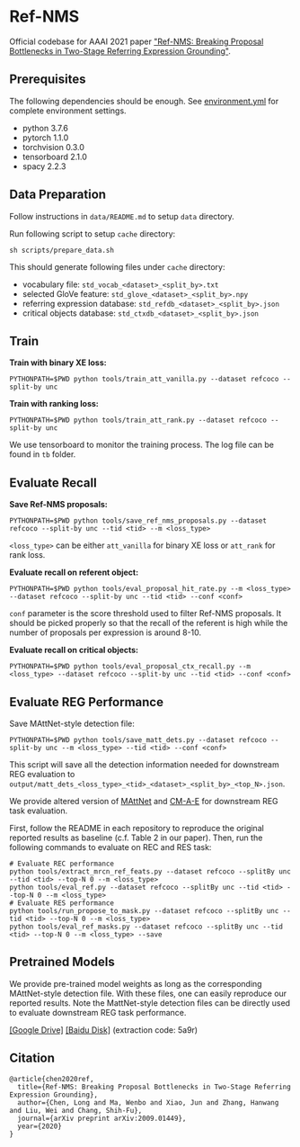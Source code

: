# Ref-NMS
Official codebase for AAAI 2021 paper ["Ref-NMS: Breaking Proposal Bottlenecks in Two-Stage Referring Expression Grounding"](https://arxiv.org/abs/2009.01449).

## Prerequisites
The following dependencies should be enough. See [environment.yml](environment.yml) for complete environment settings.
- python 3.7.6
- pytorch 1.1.0
- torchvision 0.3.0
- tensorboard 2.1.0
- spacy 2.2.3

## Data Preparation
Follow instructions in `data/README.md` to setup `data` directory. 

Run following script to setup `cache` directory:
```
sh scripts/prepare_data.sh
```
This should generate following files under `cache` directory:
- vocabulary file: `std_vocab_<dataset>_<split_by>.txt`
- selected GloVe feature: `std_glove_<dataset>_<split_by>.npy`
- referring expression database: `std_refdb_<dataset>_<split_by>.json`
- critical objects database: `std_ctxdb_<dataset>_<split_by>.json`


## Train
**Train with binary XE loss:**
```
PYTHONPATH=$PWD python tools/train_att_vanilla.py --dataset refcoco --split-by unc
```

**Train with ranking loss:**
```
PYTHONPATH=$PWD python tools/train_att_rank.py --dataset refcoco --split-by unc
```

We use tensorboard to monitor the training process. The log file can be found in `tb` folder.

## Evaluate Recall
**Save Ref-NMS proposals:**
```
PYTHONPATH=$PWD python tools/save_ref_nms_proposals.py --dataset refcoco --split-by unc --tid <tid> --m <loss_type>
```
`<loss_type>` can be either `att_vanilla` for binary XE loss or `att_rank` for rank loss.

**Evaluate recall on referent object:**
```
PYTHONPATH=$PWD python tools/eval_proposal_hit_rate.py --m <loss_type> --dataset refcoco --split-by unc --tid <tid> --conf <conf>
```
`conf` parameter is the score threshold used to filter Ref-NMS proposals. It should be picked properly so that the recall of the referent is high while the number of proposals per expression is around 8-10.

**Evaluate recall on critical objects:**
```
PYTHONPATH=$PWD python tools/eval_proposal_ctx_recall.py --m <loss_type> --dataset refcoco --split-by unc --tid <tid> --conf <conf>
```

## Evaluate REG Performance
Save MAttNet-style detection file:
```
PYTHONPATH=$PWD python tools/save_matt_dets.py --dataset refcoco --split-by unc --m <loss_type> --tid <tid> --conf <conf>
```
This script will save all the detection information needed for downstream REG evaluation to `output/matt_dets_<loss_type>_<tid>_<dataset>_<split_by>_<top_N>.json`.

We provide altered version of [MAttNet](https://github.com/ChopinSharp/MAttNet) and [CM-A-E](https://github.com/ChopinSharp/CM-Erase-REG) for downstream REG task evaluation. 

First, follow the README in each repository to reproduce the original reported results as baseline (c.f. Table 2 in our paper). Then, run the following commands to evaluate on REC and RES task:
```
# Evaluate REC performance
python tools/extract_mrcn_ref_feats.py --dataset refcoco --splitBy unc --tid <tid> --top-N 0 --m <loss_type>
python tools/eval_ref.py --dataset refcoco --splitBy unc --tid <tid> --top-N 0 --m <loss_type>
# Evaluate RES performance
python tools/run_propose_to_mask.py --dataset refcoco --splitBy unc --tid <tid> --top-N 0 --m <loss_type>
python tools/eval_ref_masks.py --dataset refcoco --splitBy unc --tid <tid> --top-N 0 --m <loss_type> --save
```

## Pretrained Models
We provide pre-trained model weights as long as the corresponding MAttNet-style detection file. With these files, one can easily reproduce our reported results. Note the MattNet-style detection files can be directly used to evaluate downstream REG task performance.

[[Google Drive]](https://drive.google.com/drive/folders/1VnPhOBjuv6XoFj1BhzoJRHySEIJ0w3tM?usp=sharing) [[Baidu Disk]](https://pan.baidu.com/s/1G4k7APKSUs-_5StXoYaNrA) (extraction code: 5a9r)

## Citation
```
@article{chen2020ref,
  title={Ref-NMS: Breaking Proposal Bottlenecks in Two-Stage Referring Expression Grounding},
  author={Chen, Long and Ma, Wenbo and Xiao, Jun and Zhang, Hanwang and Liu, Wei and Chang, Shih-Fu},
  journal={arXiv preprint arXiv:2009.01449},
  year={2020}
}
```
